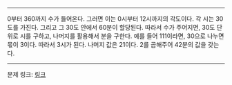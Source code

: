 ***

0부터 360까지 수가 들어온다. 그러면 이는 0시부터 12시까지의 각도이다.
각 시는 30도를 가진다. 그리고 그 30도 안에서 60분이 할당된다.
따라서 수가 주어지면, 30도 단위로 시를 구하고, 나머지를 활용해서 분을 구한다.
예를 들어 111이라면, 30으로 나누면 몫이 3이다. 따라서 3시가 된다. 나머지 값은 21이다. 2를 곱해주어 42분의 값을 갖는다.

***
문제 링크: [링크](https://swexpertacademy.com/main/code/problem/problemDetail.do?problemLevel=3&contestProbId=AXIvNBzKapEDFAXR&categoryId=AXIvNBzKapEDFAXR&categoryType=CODE&problemTitle=&orderBy=PASS_RATE&selectCodeLang=ALL&select-1=3&pageSize=10&pageIndex=3)
